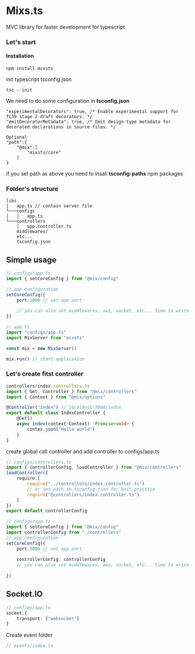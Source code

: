 # Mixs.ts

MVC library for faster development for typescript

### Let's start
#### Installation
```
npm install mixsts
```
init typescript tsconfig.json <br>
```
tsc --init
```
We need to do some configuration in **tsconfig.json**
```
"experimentalDecorators": true, /* Enable experimental support for TC39 stage 2 draft decorators. */
"emitDecoratorMetadata": true, /* Emit design-type metadata for decorated declarations in source files. */

Optional
"path":{
    "@mix":[
        "mixsts/core"
    ]
}
```
if you set path as above you need to insall **tsconfig-paths** npm packages
### Folder's structure
```
libs
│   app.ts // contain server file
└───configs
│   │   app.ts
└───controllers
    │   app.controller.ts
    middlewares/
    etc...
    tsconfig.json
```
## Simple usage
```ts
// configs/app.ts
import { setCoreConfig } from "@mix/config"

// app configuration
setCoreConfig({
    port:3000 // set app port
    
    // you can also set middlewares, aws, socket, etc... time to write
})
```
```ts
// app.ts
import "configs/app.ts"
import MixServer from "mixsts"

const mix = new MixServer()

mix.run() // start application

```

### Let's create fitst controller
```ts
controllers/index.controllers.ts
import { Get, Controller } from "@mix/controllers"
import { Context } from "@mix/options"

@Controller("index") // localhost:3000/index
export default class IndexController {
    @Get()
    async index(context:Context) :Promise<void> {
        contex.json("Hello world")
    }
}
```
create global call controller and add controller to configs/app.ts
```ts
// configs/controllers.ts
import { controllerConfig, loadController } from "@mix/controllers"
loadController({
    require:[
        require("../controllers/index.controller.ts")
        // or set path in tsconfig.json for best practice
        require("@controllers/index.controller.ts")
    ]
})
export default controllerConfig
```
```ts
// configs/app.ts
import { setCoreConfig } from "@mix/config"
import controllerConfig from "./controllers"
// app configuration
setCoreConfig({
    port:3000 // set app port
    
    controllerConfig: controllerConfig
    // you can also set middlewares, aws, socket, etc... time to write
    
})
```
## Socket.IO
```ts
// configs/app.ts
socket:{
    transport: ["websocket"]
}
```
Create event folder
```ts
// events/index.ts
 
```
